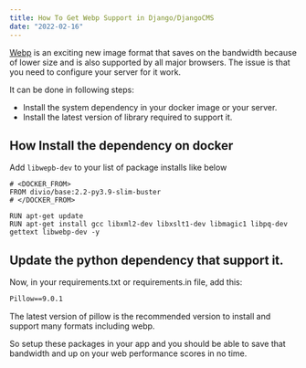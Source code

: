 ```yaml
---
title: How To Get Webp Support in Django/DjangoCMS
date: "2022-02-16"
---
```



[Webp](https://developers.google.com/speed/webp) is an exciting new image format that saves on the bandwidth because of lower size and is also supported by all major browsers. The issue is that you need to configure your server for it work.

It can be done in following steps:

- Install the system dependency in your docker image or your server.
- Install the latest version of library required to support it.

## How Install the dependency on docker

Add ``libwepb-dev`` to your list of package installs like below

```shell
# <DOCKER_FROM>
FROM divio/base:2.2-py3.9-slim-buster
# </DOCKER_FROM>

RUN apt-get update
RUN apt-get install gcc libxml2-dev libxslt1-dev libmagic1 libpq-dev gettext libwebp-dev -y
```


## Update the python dependency that support it.

Now, in your requirements.txt or requirements.in file, add this:


```txt
Pillow==9.0.1
```

The latest version of pillow is the recommended version to install and support many formats including webp.


So setup these packages in your app and you should be able to save that bandwidth and up on your web performance scores in no time.
